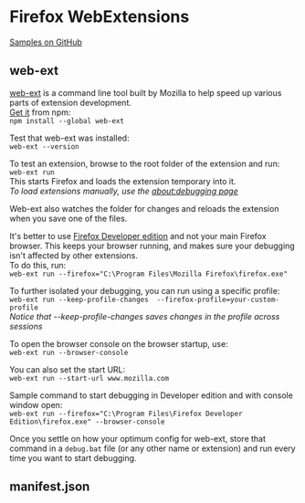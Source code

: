 # Firefox WebExtensions

[Samples on GitHub](https://github.com/mdn/webextensions-examples)  

## web-ext

[web-ext](https://github.com/mozilla/web-ext) is a command line tool built by Mozilla to help speed up various parts of extension development.  
[Get it](https://www.npmjs.com/package/web-ext) from npm:  
```npm install --global web-ext```  

Test that web-ext was installed:  
```web-ext --version```

To test an extension, browse to the root folder of the extension and run:  
```web-ext run```  
This starts Firefox and loads the extension temporary into it.  
_To load extensions manually, use the [about:debugging page](https://developer.mozilla.org/en-US/docs/Tools/about:debugging#Add-ons)_  

Web-ext also watches the folder for changes and reloads the extension when you save one of the files.  

It's better to use [Firefox Developer edition](https://www.mozilla.org/en-US/firefox/developer/) and not your main Firefox browser. This keeps your browser running, and makes sure your debugging isn't affected by other extensions.  
To do this, run:  
```web-ext run --firefox="C:\Program Files\Mozilla Firefox\firefox.exe"```  

To further isolated your debugging, you can run using a specific profile:  
```web-ext run --keep-profile-changes  --firefox-profile=your-custom-profile```  
_Notice that --keep-profile-changes saves changes in the profile across sessions_  

To open the browser console on the browser startup, use:  
```web-ext run --browser-console```  

You can also set the start URL:  
```web-ext run --start-url www.mozilla.com```  

Sample command to start debugging in Developer edition and with console window open:  
```web-ext run --firefox="C:\Program Files\Firefox Developer Edition\firefox.exe" --browser-console```  

Once you settle on how your optimum config for web-ext, store that command in a `debug.bat` file (or any other name or extension)  and run every time you want to start debugging.  

## manifest.json

